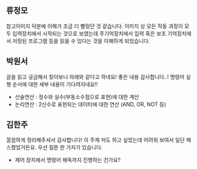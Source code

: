 ## 류정모

참고이미지 덕분에 이해가 조금 더 빨랐던 것 같습니다. 이미지 상 모든 작동 과정이 모두 입력장치에서 시작되는 것으로 보였는데 주기억장치에서 입력 혹은 보조 기억장치에서 저장된 프로그램 등을 읽을 수 있다는 것을 이해하게 되었습니다.

## 박원서

글을 읽고 궁금해서 찾아보니 아래와 같다고 하네요! 좋은 내용 감사합니다..! 명령어 실행 순서에 대한 세부 내용이 기다려지네요!!
- 산술연산 : 정수와 실수(부동소수점으로 표현)에 대한 계산
- 논리연산 : 2신수로 표현되는 데이터에 대한 연산 (AND, OR, NOT 등)

## 김한주

깔끔하게 정리해주셔서 감사합니다! 이 주제 저도 하고 싶었는데 어려워 보여서 일단 패스했었거든요.
우선 질문 한 가지가 있습니다.
- 제어 장치에서 명령어 해독까지 진행하는 건가요?
